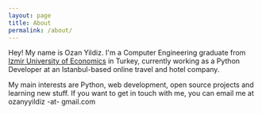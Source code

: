 ```yaml
---
layout: page
title: About
permalink: /about/
---
```


Hey! My name is Ozan Yildiz. I'm a Computer Engineering graduate from [Izmir University of Economics](http://www.ieu.edu.tr/en) in Turkey, currently working as a Python Developer at an Istanbul-based online travel and hotel company.

My main interests are Python, web development, open source projects and learning new stuff. If you want to get in touch with me, you can email me at ozanyyildiz -at- gmail.com
